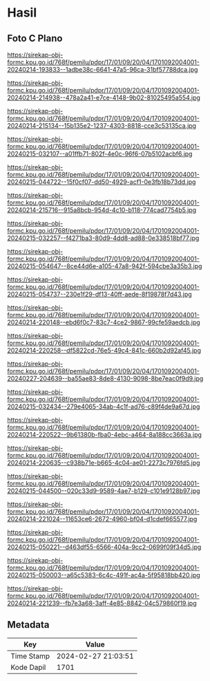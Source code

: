 # Hasil

## Foto C Plano

https://sirekap-obj-formc.kpu.go.id/768f/pemilu/pdpr/17/01/09/20/04/1701092004001-20240214-193833--1adbe38c-6641-47a5-96ca-31bf57788dca.jpg

https://sirekap-obj-formc.kpu.go.id/768f/pemilu/pdpr/17/01/09/20/04/1701092004001-20240214-214938--478a2a41-e7ce-4148-9b02-81025495a554.jpg

https://sirekap-obj-formc.kpu.go.id/768f/pemilu/pdpr/17/01/09/20/04/1701092004001-20240214-215134--15b135e2-1237-4303-8818-cce3c53135ca.jpg

https://sirekap-obj-formc.kpu.go.id/768f/pemilu/pdpr/17/01/09/20/04/1701092004001-20240215-032107--a01ffb71-802f-4e0c-96f6-07b5102acbf6.jpg

https://sirekap-obj-formc.kpu.go.id/768f/pemilu/pdpr/17/01/09/20/04/1701092004001-20240215-044722--15f0cf07-dd50-4929-acf1-0e3fb18b73dd.jpg

https://sirekap-obj-formc.kpu.go.id/768f/pemilu/pdpr/17/01/09/20/04/1701092004001-20240214-215716--915a8bcb-954d-4c10-b118-774cad7754b5.jpg

https://sirekap-obj-formc.kpu.go.id/768f/pemilu/pdpr/17/01/09/20/04/1701092004001-20240215-032257--f4271ba3-80d9-4dd8-ad88-0e338518bf77.jpg

https://sirekap-obj-formc.kpu.go.id/768f/pemilu/pdpr/17/01/09/20/04/1701092004001-20240215-054647--8ce44d6e-a105-47a8-942f-594cbe3a35b3.jpg

https://sirekap-obj-formc.kpu.go.id/768f/pemilu/pdpr/17/01/09/20/04/1701092004001-20240215-054737--230e1f29-df13-40ff-aede-8f19878f7d43.jpg

https://sirekap-obj-formc.kpu.go.id/768f/pemilu/pdpr/17/01/09/20/04/1701092004001-20240214-220148--ebd6f0c7-83c7-4ce2-9867-99cfe59aedcb.jpg

https://sirekap-obj-formc.kpu.go.id/768f/pemilu/pdpr/17/01/09/20/04/1701092004001-20240214-220258--df5822cd-76e5-49c4-841c-660b2d92af45.jpg

https://sirekap-obj-formc.kpu.go.id/768f/pemilu/pdpr/17/01/09/20/04/1701092004001-20240227-204639--ba55ae83-8de8-4130-9098-8be7eac0f9d9.jpg

https://sirekap-obj-formc.kpu.go.id/768f/pemilu/pdpr/17/01/09/20/04/1701092004001-20240215-032434--279e4065-34ab-4c1f-ad76-c89f4de9a67d.jpg

https://sirekap-obj-formc.kpu.go.id/768f/pemilu/pdpr/17/01/09/20/04/1701092004001-20240214-220522--9b61380b-fba0-4ebc-a464-8a188cc3663a.jpg

https://sirekap-obj-formc.kpu.go.id/768f/pemilu/pdpr/17/01/09/20/04/1701092004001-20240214-220635--c938b71e-b665-4c04-ae01-2273c7976fd5.jpg

https://sirekap-obj-formc.kpu.go.id/768f/pemilu/pdpr/17/01/09/20/04/1701092004001-20240215-044500--020c33d9-9589-4ae7-b129-c101e9128b97.jpg

https://sirekap-obj-formc.kpu.go.id/768f/pemilu/pdpr/17/01/09/20/04/1701092004001-20240214-221024--11653ce6-2672-4960-bf04-d1cdef665577.jpg

https://sirekap-obj-formc.kpu.go.id/768f/pemilu/pdpr/17/01/09/20/04/1701092004001-20240215-050221--d463df55-6566-404a-9cc2-0699f09f34d5.jpg

https://sirekap-obj-formc.kpu.go.id/768f/pemilu/pdpr/17/01/09/20/04/1701092004001-20240215-050003--a65c5383-6c4c-491f-ac4a-5f95818bb420.jpg

https://sirekap-obj-formc.kpu.go.id/768f/pemilu/pdpr/17/01/09/20/04/1701092004001-20240214-221239--fb7e3a68-3aff-4e85-8842-04c579860f19.jpg


## Metadata

| Key        | Value               |
| ---------- | ------------------- |
| Time Stamp | 2024-02-27 21:03:51 |
| Kode Dapil | 1701                |



